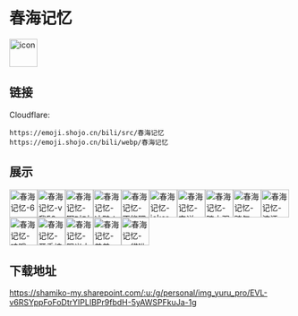 # 春海记忆
<img src="https://emoji.shojo.cn/bili/src/春海记忆/icon.png" width="50" height="50" alt="icon">

## 链接
Cloudflare:
```
https://emoji.shojo.cn/bili/src/春海记忆
https://emoji.shojo.cn/bili/webp/春海记忆
```
## 展示
<img src="https://emoji.shojo.cn/bili/src/春海记忆/春海记忆-6.png" width="50" height="50" alt="春海记忆-6"><img src="https://emoji.shojo.cn/bili/src/春海记忆/春海记忆-v我50.png" width="50" height="50" alt="春海记忆-v我50"><img src="https://emoji.shojo.cn/bili/src/春海记忆/春海记忆-啊对对对.png" width="50" height="50" alt="春海记忆-啊对对对"><img src="https://emoji.shojo.cn/bili/src/春海记忆/春海记忆-冲鸭！.png" width="50" height="50" alt="春海记忆-冲鸭！"><img src="https://emoji.shojo.cn/bili/src/春海记忆/春海记忆-不能理解.png" width="50" height="50" alt="春海记忆-不能理解"><img src="https://emoji.shojo.cn/bili/src/春海记忆/春海记忆-joker.png" width="50" height="50" alt="春海记忆-joker"><img src="https://emoji.shojo.cn/bili/src/春海记忆/春海记忆-安详.png" width="50" height="50" alt="春海记忆-安详"><img src="https://emoji.shojo.cn/bili/src/春海记忆/春海记忆-暗中观察.png" width="50" height="50" alt="春海记忆-暗中观察"><img src="https://emoji.shojo.cn/bili/src/春海记忆/春海记忆-赌气.png" width="50" height="50" alt="春海记忆-赌气"><img src="https://emoji.shojo.cn/bili/src/春海记忆/春海记忆-流汗.png" width="50" height="50" alt="春海记忆-流汗"><img src="https://emoji.shojo.cn/bili/src/春海记忆/春海记忆-哇哦.png" width="50" height="50" alt="春海记忆-哇哦"><img src="https://emoji.shojo.cn/bili/src/春海记忆/春海记忆-开香槟咯.png" width="50" height="50" alt="春海记忆-开香槟咯"><img src="https://emoji.shojo.cn/bili/src/春海记忆/春海记忆-阳光大女孩.png" width="50" height="50" alt="春海记忆-阳光大女孩"><img src="https://emoji.shojo.cn/bili/src/春海记忆/春海记忆-羞羞.png" width="50" height="50" alt="春海记忆-羞羞"><img src="https://emoji.shojo.cn/bili/src/春海记忆/春海记忆-一袋哟.png" width="50" height="50" alt="春海记忆-一袋哟">

## 下载地址

https://shamiko-my.sharepoint.com/:u:/g/personal/img_yuru_pro/EVL-v6RSYppFoFoDtrYIPLIBPr9fbdH-5yAWSPFkuJa-1g